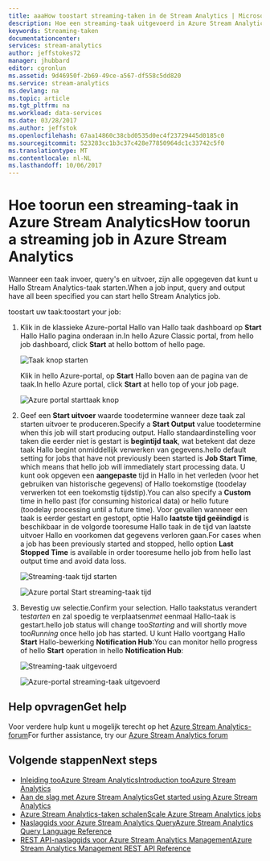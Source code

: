 ```yaml
---
title: aaaHow toostart streaming-taken in de Stream Analytics | Microsoft Docs
description: Hoe een streaming-taak uitgevoerd in Azure Stream Analytics | leren padsegment.
keywords: Streaming-taken
documentationcenter: 
services: stream-analytics
author: jeffstokes72
manager: jhubbard
editor: cgronlun
ms.assetid: 9d46950f-2b69-49ce-a567-df558c5dd820
ms.service: stream-analytics
ms.devlang: na
ms.topic: article
ms.tgt_pltfrm: na
ms.workload: data-services
ms.date: 03/28/2017
ms.author: jeffstok
ms.openlocfilehash: 67aa14860c38cbd0535d0ec4f23729445d0185c0
ms.sourcegitcommit: 523283cc1b3c37c428e77850964dc1c33742c5f0
ms.translationtype: MT
ms.contentlocale: nl-NL
ms.lasthandoff: 10/06/2017
---
```

# <a name="how-toorun-a-streaming-job-in-azure-stream-analytics"></a><span data-ttu-id="3769c-104">Hoe toorun een streaming-taak in Azure Stream Analytics</span><span class="sxs-lookup"><span data-stu-id="3769c-104">How toorun a streaming job in Azure Stream Analytics</span></span>
<span data-ttu-id="3769c-105">Wanneer een taak invoer, query's en uitvoer, zijn alle opgegeven dat kunt u Hallo Stream Analytics-taak starten.</span><span class="sxs-lookup"><span data-stu-id="3769c-105">When a job input, query and output have all been specified you can start hello Stream Analytics job.</span></span>

<span data-ttu-id="3769c-106">toostart uw taak:</span><span class="sxs-lookup"><span data-stu-id="3769c-106">toostart your job:</span></span>

1. <span data-ttu-id="3769c-107">Klik in de klassieke Azure-portal Hallo van Hallo taak dashboard op **Start** Hallo Hallo pagina onderaan in.</span><span class="sxs-lookup"><span data-stu-id="3769c-107">In hello Azure Classic portal, from hello job dashboard, click **Start** at hello bottom of hello page.</span></span>
   
   ![Taak knop starten](./media/stream-analytics-run-a-job/1-stream-analytics-run-a-job.png)  
   
   <span data-ttu-id="3769c-109">Klik in hello Azure-portal, op **Start** Hallo boven aan de pagina van de taak.</span><span class="sxs-lookup"><span data-stu-id="3769c-109">In hello Azure portal, click **Start** at hello top of your job page.</span></span>
   
   ![Azure portal starttaak knop](./media/stream-analytics-run-a-job/4-stream-analytics-run-a-job.png)  
2. <span data-ttu-id="3769c-111">Geef een **Start uitvoer** waarde toodetermine wanneer deze taak zal starten uitvoer te produceren.</span><span class="sxs-lookup"><span data-stu-id="3769c-111">Specify a **Start Output** value toodetermine when this job will start producing output.</span></span> <span data-ttu-id="3769c-112">Hallo standaardinstelling voor taken die eerder niet is gestart is **begintijd taak**, wat betekent dat deze taak Hallo begint onmiddellijk verwerken van gegevens.</span><span class="sxs-lookup"><span data-stu-id="3769c-112">hello default setting for jobs that have not previously been started is **Job Start Time**, which means that hello job will immediately start processing data.</span></span> <span data-ttu-id="3769c-113">U kunt ook opgeven een **aangepaste** tijd in Hallo in het verleden (voor het gebruiken van historische gegevens) of Hallo toekomstige (toodelay verwerken tot een toekomstig tijdstip).</span><span class="sxs-lookup"><span data-stu-id="3769c-113">You can also specify a **Custom** time in hello past (for consuming historical data) or hello future (toodelay processing until a future time).</span></span> <span data-ttu-id="3769c-114">Voor gevallen wanneer een taak is eerder gestart en gestopt, optie Hallo **laatste tijd geëindigd** is beschikbaar in de volgorde tooresume Hallo taak in de tijd van laatste uitvoer Hallo en voorkomen dat gegevens verloren gaan.</span><span class="sxs-lookup"><span data-stu-id="3769c-114">For cases when a job has been previously started and stopped, hello option **Last Stopped Time** is available in order tooresume hello job from hello last output time and avoid data loss.</span></span>  
   
   ![Streaming-taak tijd starten](./media/stream-analytics-run-a-job/2-stream-analytics-run-a-job.png)  
   
   ![Azure portal Start streaming-taak tijd](./media/stream-analytics-run-a-job/5-stream-analytics-run-a-job.png)  
3. <span data-ttu-id="3769c-117">Bevestig uw selectie.</span><span class="sxs-lookup"><span data-stu-id="3769c-117">Confirm your selection.</span></span> <span data-ttu-id="3769c-118">Hallo taakstatus verandert te*starten* en zal spoedig te verplaatsen*met* eenmaal Hallo-taak is gestart.</span><span class="sxs-lookup"><span data-stu-id="3769c-118">hello job status will change too*Starting* and will shortly move too*Running* once hello job has started.</span></span> <span data-ttu-id="3769c-119">U kunt Hallo voortgang Hallo **Start** Hallo-bewerking **Notification Hub**:</span><span class="sxs-lookup"><span data-stu-id="3769c-119">You can monitor hello progress of hello **Start** operation in hello **Notification Hub**:</span></span>
   
   ![Streaming-taak uitgevoerd](./media/stream-analytics-run-a-job/3-stream-analytics-run-a-job.png)  
   
   ![Azure-portal streaming-taak uitgevoerd](./media/stream-analytics-run-a-job/6-stream-analytics-run-a-job.png)  

## <a name="get-help"></a><span data-ttu-id="3769c-122">Help opvragen</span><span class="sxs-lookup"><span data-stu-id="3769c-122">Get help</span></span>
<span data-ttu-id="3769c-123">Voor verdere hulp kunt u mogelijk terecht op het [Azure Stream Analytics-forum](https://social.msdn.microsoft.com/Forums/en-US/home?forum=AzureStreamAnalytics)</span><span class="sxs-lookup"><span data-stu-id="3769c-123">For further assistance, try our [Azure Stream Analytics forum](https://social.msdn.microsoft.com/Forums/en-US/home?forum=AzureStreamAnalytics)</span></span>

## <a name="next-steps"></a><span data-ttu-id="3769c-124">Volgende stappen</span><span class="sxs-lookup"><span data-stu-id="3769c-124">Next steps</span></span>
* [<span data-ttu-id="3769c-125">Inleiding tooAzure Stream Analytics</span><span class="sxs-lookup"><span data-stu-id="3769c-125">Introduction tooAzure Stream Analytics</span></span>](stream-analytics-introduction.md)
* [<span data-ttu-id="3769c-126">Aan de slag met Azure Stream Analytics</span><span class="sxs-lookup"><span data-stu-id="3769c-126">Get started using Azure Stream Analytics</span></span>](stream-analytics-real-time-fraud-detection.md)
* [<span data-ttu-id="3769c-127">Azure Stream Analytics-taken schalen</span><span class="sxs-lookup"><span data-stu-id="3769c-127">Scale Azure Stream Analytics jobs</span></span>](stream-analytics-scale-jobs.md)
* [<span data-ttu-id="3769c-128">Naslaggids voor Azure Stream Analytics Query</span><span class="sxs-lookup"><span data-stu-id="3769c-128">Azure Stream Analytics Query Language Reference</span></span>](https://msdn.microsoft.com/library/azure/dn834998.aspx)
* [<span data-ttu-id="3769c-129">REST API-naslaggids voor Azure Stream Analytics Management</span><span class="sxs-lookup"><span data-stu-id="3769c-129">Azure Stream Analytics Management REST API Reference</span></span>](https://msdn.microsoft.com/library/azure/dn835031.aspx)

